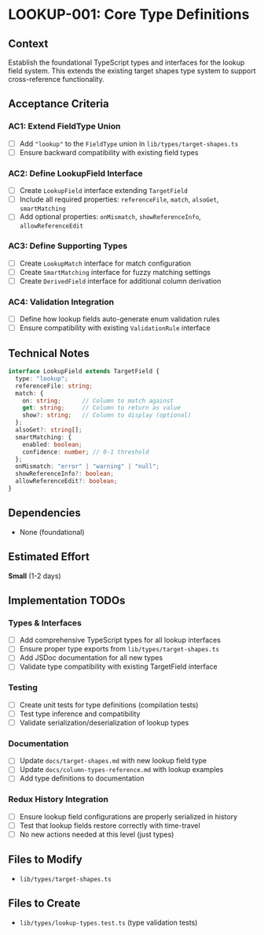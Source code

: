 # LOOKUP-001: Core Type Definitions

## Context

Establish the foundational TypeScript types and interfaces for the lookup field system. This extends the existing target shapes type system to support cross-reference functionality.

## Acceptance Criteria

### AC1: Extend FieldType Union
- [ ] Add `"lookup"` to the `FieldType` union in `lib/types/target-shapes.ts`
- [ ] Ensure backward compatibility with existing field types

### AC2: Define LookupField Interface
- [ ] Create `LookupField` interface extending `TargetField`
- [ ] Include all required properties: `referenceFile`, `match`, `alsoGet`, `smartMatching`
- [ ] Add optional properties: `onMismatch`, `showReferenceInfo`, `allowReferenceEdit`

### AC3: Define Supporting Types
- [ ] Create `LookupMatch` interface for match configuration
- [ ] Create `SmartMatching` interface for fuzzy matching settings  
- [ ] Create `DerivedField` interface for additional column derivation

### AC4: Validation Integration
- [ ] Define how lookup fields auto-generate enum validation rules
- [ ] Ensure compatibility with existing `ValidationRule` interface

## Technical Notes

```typescript
interface LookupField extends TargetField {
  type: "lookup";
  referenceFile: string;
  match: {
    on: string;      // Column to match against
    get: string;     // Column to return as value
    show?: string;   // Column to display (optional)
  };
  alsoGet?: string[];
  smartMatching: {
    enabled: boolean;
    confidence: number; // 0-1 threshold
  };
  onMismatch: "error" | "warning" | "null";
  showReferenceInfo?: boolean;
  allowReferenceEdit?: boolean;
}
```

## Dependencies
- None (foundational)

## Estimated Effort
**Small** (1-2 days)

## Implementation TODOs

### Types & Interfaces
- [ ] Add comprehensive TypeScript types for all lookup interfaces
- [ ] Ensure proper type exports from `lib/types/target-shapes.ts`
- [ ] Add JSDoc documentation for all new types
- [ ] Validate type compatibility with existing TargetField interface

### Testing
- [ ] Create unit tests for type definitions (compilation tests)
- [ ] Test type inference and compatibility
- [ ] Validate serialization/deserialization of lookup types

### Documentation
- [ ] Update `docs/target-shapes.md` with new lookup field type
- [ ] Update `docs/column-types-reference.md` with lookup examples
- [ ] Add type definitions to documentation

### Redux History Integration
- [ ] Ensure lookup field configurations are properly serialized in history
- [ ] Test that lookup fields restore correctly with time-travel
- [ ] No new actions needed at this level (just types)

## Files to Modify
- `lib/types/target-shapes.ts`

## Files to Create
- `lib/types/lookup-types.test.ts` (type validation tests)